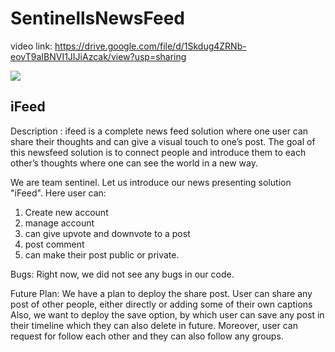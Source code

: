 # SentinellsNewsFeed
video link: https://drive.google.com/file/d/1Skdug4ZRNb-eovT9aIBNVI1JIJiAzcak/view?usp=sharing

<img src="https://cdn.discordapp.com/attachments/657576185320177675/861302431991595058/Screenshot_2021-07-04_234649.jpg" />


## iFeed

Description :
ifeed is a complete news feed solution where one user can share their thoughts and can give a visual touch to one’s post. The goal of this newsfeed solution is to connect people and introduce them to each other’s thoughts where one can see the world in a new way. 

We are team sentinel. Let us introduce our news presenting solution "iFeed".
Here user can: 
1. Create new account
2. manage account
2. can give upvote and downvote to a post
3. post comment 
4. can make their post public or private. 

Bugs:
Right now, we did not see any bugs in our code.

Future Plan:
We have a plan to deploy the share post. User can share any post of other people, either directly or adding some of their own captions Also, we want to deploy the save option, by which user can save any post in their timeline which they can also delete in future. Moreover, user can request for follow each other and they can also follow any groups.
